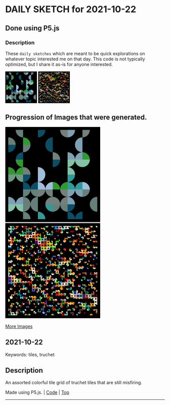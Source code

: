 # DAILY SKETCH for 2021-10-22

## Done using P5.js

### Description

These `daily sketches` which are meant to be quick explorations     on whatever topic interested me on that day. This code is not typically optimized, but I share it as-is     for anyone interested.

<img src = 'images/keep_2021-10-22-14-53-05.png' width = '100'> <img src = 'images/keep_2021-10-23-23-19-47.png' width = '100'> 

## Progression of Images that were generated.

<img src = 'images/keep_2021-10-22-14-53-05.png' width = '300'> 
<img src = 'images/keep_2021-10-23-23-19-47.png' width = '300'> 


[More Images](2021-10-22/images) 


## 2021-10-22
Keywords: tiles, truchet
 

## Description 

 An assorted colorful tile grid of truchet tiles that are still misfiring.
 

Made using P5.js. | [Code](2021/2021-10-22/) | [Top](#daily-sketches) 

-----

